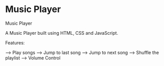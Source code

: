 # Music Player
 Music Player

A Music Player built using HTML, CSS and JavaScript.

Features:

--> Play songs
--> Jump to last song
--> Jump to next song
--> Shuffle the playlist
--> Volume Control
